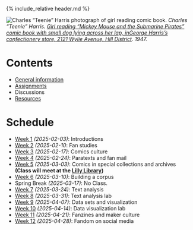 [witten]: http://kg6ek7cq2b.search.serialssolutions.com/?V=1.0&L=KG6EK7CQ2B&S=JCs&C=TC0000298940&T=marc  "Witten, et al. in IUCAT"
[cb]: https://collectionbuilder.github.io "Collection Builder Home"
[omekanet]: https://omeka.net/ "Omeka hosted service"
[omekaorg]: https://omeka.org/ "Omeka Home"
{% include_relative header.md %}

![Charles “Teenie” Harris photograph of girl reading comic book.](images/5202-1680.jpg)
_Charles “Teenie” Harris. [Girl reading “Mickey Mouse and the Submarine Pirates” comic book with small dog lying across her lap, inGeorge Harris’s confectionery store, 2121 Wylie Avenue, Hill District](https://collection.cmoa.org/objects/c0c9fc36-1f44-4f08-ad24-6fdc69f61a30). 1947._
# Contents
- [General information](general.md)
- [Assignments](assignments.md)
- Discussions
- [Resources](comics-studies-resources.html)

# Schedule
- [Week 1](week01.md) _(2025-02-03)_: Introductions
- [Week 2](week02.md) _(2025-02-10_: Fan studies
- [Week 3](week03.md) _(2025-02-17)_: Comics culture
- [Week 4](week04.md) _(2025-02-24)_: Paratexts and fan mail
- [Week 5](week05.md) _(2025-03-03)_: Comics in special collections and archives   
**(Class will meet at the [Lilly Library](https://maps.apple.com/?address=1200%20E%20Seventh%20St,%20Bloomington,%20IN%20%2047405,%20United%20States&auid=1366294706055500952&ll=39.167851,-86.519029&lsp=9902&q=Lilly%20Library))**
- [Week 6](week06.md) _(2025-03-10)_: Building a corpus
- Spring Break _(2025-03-17)_: No Class.
- [Week 7](week07.md) _(2025-03-24)_: Text analysis
- [Week 8](week08.md) _(2025-03-31)_: Text analysis lab
- [Week 9](week09.md) _(2025-04-07)_: Data sets and visualization
- [Week 10](week10.md) _(2025-04-14)_: Data visualization lab
- [Week 11](week11.md) _(2025-04-21)_: Fanzines and maker culture
- [Week 12](week12.md) _(2025-04-28)_: Fandom on social media
